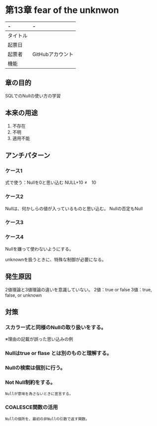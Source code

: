 # 第13章 fear of the unknwon

| -        | -                |
|:---------|:-----------------|
| タイトル |                  |
| 起票日   |                  |
| 起票者   | GitHubアカウント |
| 機能     |                  |

## 章の目的
SQLでのNullの使い方の学習


## 本来の用途
1. 不存在
1. 不明
1. 適用不能


## アンチパターン
### ケース1
式で使う：Nullを0と思い込む
    NULL+10 ≠　10

### ケース2
Nullは、何かしらの値が入っているものと思い込む。
   Nullの否定もNull

### ケース3

    

### ケース4
Nullを嫌って使わないようにする。

unknownを扱うときに、特殊な制御が必要になる。


## 発生原因
2値理論と3値理論の違いを意識していない。
2値：true or false
3値：true, false, or unknown


## 対策
### スカラー式と同様のNullの取り扱いをする。
※理由の記載が誤った思い込みの例

### Nullはtrue or flase とは別のものと理解する。

### Nullの検索は個別に行う。

### Not Null制約をする。
    Nullが意味を為さないときに宣言する。

### COALESCE関数の活用
    Nullの個所を、最初の非Nullの引数で返す関数。
